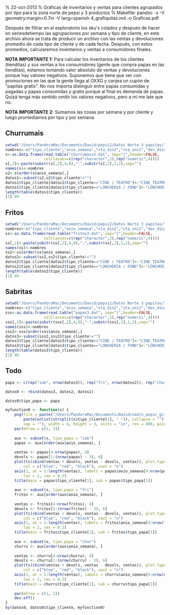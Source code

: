% 22-oct-2013
% Gráficas de inventarios y ventas para clientes agrupados por tipo para la zona norte de pepsi y 3 productos
% Makefile: pandoc -s -V geometry:margin=0.7in -V lang=spanish 4_grafiquitas.md -o Graficas.pdf

Después de filtrar en el exploratorio los sku's colados y después de hacer en seriesdetiempo 
las agrupaciones por semana y tipo de cliente, en este archivo ahora se trata de producir 
un archivo con las ventas y devoluciones promedio de cada tipo de cliente y de cada fecha. 
Después, con estos promedios, calcularemos inventarios y ventas a consumidores finales.

**NOTA IMPORTANTE 1:** Para calcular los inventarios de los clientes (tienditas) y sus ventas a los
consumidores (gente que compra papas en las tienditas), estamos tomando valor absoluto de ventas y 
devoluciones porque hay valores negativos. Suponemos que tiene que ver con promociones en las que la
gente llega al OXXO y canjea un cupón de "papitas gratis". No nos importa distinguir entre papas 
consumidas y pagadas y papas consumidas y gratis porque al final es demanda de papas. Quizá tenga más
sentido omitir los valores negativos, pero a mí me late que no.

**NOTA IMPORTANTE 2:** Sumamos las cosas por semana y por cliente y luego promediamos por tipo y por
semana.


Churrumais
--------------------------------------------------------------------------------------------------


```r
setwd("/Users/PandoraMac/Documents/David/pepsi2/Datos Norte 3 papitas/")
nombres<-c("tipo_cliente","anio_semana","vta_din2","vta_uni2","dev_din2","dev_uni2")
s<-as.data.frame(read.table("churrumais3.dat", sep="|",header=FALSE,
                 colClasses=c(rep("character",2),rep("numeric",4))))
s[,2]<-paste(substr(s[,2],4,8),"-",substr(s[,2],1,2),sep="")
names(s)<-nombres
s2<-s[order(s$anio_semana),]
datos1<-subset(s2,s2$tipo_cliente!="")
datos1$tipo_cliente[datos1$tipo_cliente=="CINE / TEATRO"]<-"CINE_TEATRO"
datos1$tipo_cliente[datos1$tipo_cliente=="LONCHERIA / FOND"]<-"LONCHERIA_FONDA"
length(table(datos1$tipo_cliente))
[1] 89

```




Fritos
--------------------------------------------------------------------------------------------------


```r
setwd("/Users/PandoraMac/Documents/David/pepsi2/Datos Norte 3 papitas/")
nombres<-c("tipo_cliente","anio_semana","vta_din2","vta_uni2","dev_din2","dev_uni2")
ss<-as.data.frame(read.table("fritos3.dat", sep="|",header=FALSE,
                 colClasses=c(rep("character",2),rep("numeric",4))))
ss[,2]<-paste(substr(ss[,2],4,8),"-",substr(ss[,2],1,2),sep="")
names(ss)<-nombres
ss2<-ss[order(ss$anio_semana),]
datos2<-subset(ss2,ss2$tipo_cliente!="")
datos2$tipo_cliente[datos2$tipo_cliente=="CINE / TEATRO"]<-"CINE_TEATRO"
datos2$tipo_cliente[datos2$tipo_cliente=="LONCHERIA / FOND"]<-"LONCHERIA_FONDA"
length(table(datos2$tipo_cliente))
[1] 88

```




Sabritas
--------------------------------------------------------------------------------------------------


```r
setwd("/Users/PandoraMac/Documents/David/pepsi2/Datos Norte 3 papitas/")
nombres<-c("tipo_cliente","anio_semana","vta_din2","vta_uni2","dev_din2","dev_uni2")
sss<-as.data.frame(read.table("papas3.dat", sep="|",header=FALSE,
                 colClasses=c(rep("character",2),rep("numeric",4))))
sss[,2]<-paste(substr(sss[,2],4,8),"-",substr(sss[,2],1,2),sep="")
names(sss)<-nombres
sss2<-sss[order(sss$anio_semana),]
datos3<-subset(sss2,sss2$tipo_cliente!="")
datos3$tipo_cliente[datos3$tipo_cliente=="CINE / TEATRO"]<-"CINE_TEATRO"
datos3$tipo_cliente[datos3$tipo_cliente=="LONCHERIA / FOND"]<-"LONCHERIA_FONDA"
length(table(datos3$tipo_cliente))
[1] 90

```




Todo
--------------------------------------------------------------------------------------------------

```r
papa <- c(rep("sab", nrow(datos3)), rep("fri", nrow(datos2)), rep("chur", nrow(datos1)))

datos0 <- rbind(datos3, datos2, datos1)

datos0$tipo_papa <- papa

myfunction0 <- function(x) {
    png(file = paste("/Users/PandoraMac/Documents/David/nadro_pepsi_git/pepsi/Exploratorio datos 2 norte/images/todo/vta_dev_inv_", 
        paste(unlist(strsplit(x$tipo_cliente[1], " ")), collapse = ""), ".png", 
        sep = ""), width = 6, height = 3, units = "in", res = 800, pointsize = 4)
    par(mfrow = c(3, 1))
    
    aux <- subset(x, tipo_papa = "sab")
    papas <- aux[order(aux$anio_semana), ]
    
    ventas <- papas[4:nrow(papas), 4]
    devols <- papas[1:(nrow(papas) - 3), 6]
    plot(ts(cbind(ventas + devols, ventas - devols, ventas)), plot.type = c("single"), 
        col = c("blue", "red", "black"), xaxt = "n")
    axis(1, at = 1:length(ventas), labels = papas$anio_semana[4:nrow(papas)], 
        las = 2, cex = 0.2)
    title(main = papas$tipo_cliente[1], sub = papas$tipo_papa[1])
    
    aux <- subset(x, tipo_papa = "fri")
    fritos <- aux[order(aux$anio_semana), ]
    
    ventas <- fritos[4:nrow(fritos), 4]
    devols <- fritos[1:(nrow(fritos) - 3), 6]
    plot(ts(cbind(ventas + devols, ventas - devols, ventas)), plot.type = c("single"), 
        col = c("blue", "red", "black"), xaxt = "n")
    axis(1, at = 1:length(ventas), labels = fritos$anio_semana[4:nrow(fritos)], 
        las = 2, cex = 0.2)
    title(main = fritos$tipo_cliente[1], sub = fritos$tipo_papa[1])
    
    aux <- subset(x, tipo_papa = "chur")
    churru <- aux[order(aux$anio_semana), ]
    
    ventas <- churru[4:nrow(churru), 4]
    devols <- churru[1:(nrow(churru) - 3), 6]
    plot(ts(cbind(ventas + devols, ventas - devols, ventas)), plot.type = c("single"), 
        col = c("blue", "red", "black"), xaxt = "n")
    axis(1, at = 1:length(ventas), labels = churru$anio_semana[4:nrow(churru)], 
        las = 2, cex = 0.2)
    title(main = churru$tipo_cliente[1], sub = churru$tipo_papa[1])
    
    par(mfrow = c(1, 1))
    dev.off()
}
by(datos0, datos0$tipo_cliente, myfunction0)
```

